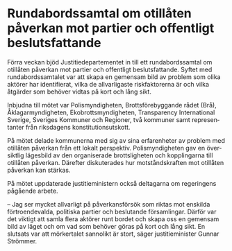 # Rundabordssamtal om otillåten påverkan mot partier och offentligt beslutsfattande

Förra veckan bjöd Justitie­departe­mentet in till ett runda­bords­samtal om otillåten påverkan mot partier och offentligt besluts­fattande. Syftet med runda­bords­samtalet var att skapa en gemen­sam bild av problem som olika aktörer har identi­fierat, vilka de allvar­ligaste risk­faktorerna är och vilka åtgärder som behöver vidtas på kort och lång sikt.

Inbjudna till mötet var Polis­myndig­heten, Brotts­före­byggande rådet (Brå), Åklagar­myndigheten, Ekobrotts­myndig­heten, Trans­parency Inter­national Sverige, Sveriges Kommuner och Regioner, två kommuner samt represen­tanter från riksdagens konstitu­tions­utskott.

På mötet delade kommu­nerna med sig av sina erfaren­heter av problem med otillåten påverkan från ett lokalt perspektiv. Polis­myndig­heten gav en över­siktlig läges­bild av den organi­serade brotts­ligheten och kopp­lingarna till otillåten påverkan. Därefter disku­terades hur motstånds­kraften mot otillåten påverkan kan stärkas.

På mötet uppdaterade justitie­ministern också deltagarna om regeringens pågående arbete.

– Jag ser mycket allvarligt på påverkans­försök som riktas mot enskilda förtro­ende­valda, politiska partier och beslutande försam­lingar. Därför var det viktigt att samla flera aktörer runt bordet och skapa oss en gemen­sam bild av läget och om vad som behöver göras på kort och lång sikt. En slutsats var att mörker­talet sannolikt är stort, säger justitie­­minister Gunnar Strömmer.
